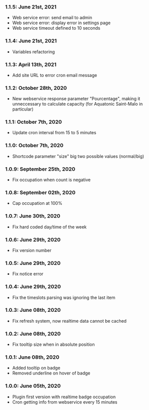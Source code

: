 ### 1.1.5: June 21st, 2021
* Web service error: send email to admin
* Web service error: display error in settings page
* Web service timeout defined to 10 seconds

### 1.1.4: June 21st, 2021
* Variables refactoring

### 1.1.3: April 13th, 2021
* Add site URL to error cron email message

### 1.1.2: October 28th, 2020
* New webservice response parameter "Pourcentage", making it unneccessary to calculate capacity (for Aquatonic Saint-Malo in particular)

### 1.1.1: October 7th, 2020
* Update cron interval from 15 to 5 minutes

### 1.1.0: October 7th, 2020
* Shortcode parameter "size" big two possible values (normal/big)

### 1.0.9: September 25th, 2020
* Fix occupation when count is negative

### 1.0.8: September 02th, 2020
* Cap occupation at 100%

### 1.0.7: June 30th, 2020
* Fix hard coded day/time of the week

### 1.0.6: June 29th, 2020
* Fix version number

### 1.0.5: June 29th, 2020
* Fix notice error

### 1.0.4: June 29th, 2020
* Fix the timeslots parsing was ignoring the last item

### 1.0.3: June 08th, 2020
* Fix refresh system, now realtime data cannot be cached

### 1.0.2: June 08th, 2020
* Fix tooltip size when in absolute position

### 1.0.1: June 08th, 2020
* Added tooltip on badge
* Removed underline on hover of badge

### 1.0.0: June 05th, 2020
* Plugin first version with realtime badge occupation
* Cron getting info from webservice every 15 minutes